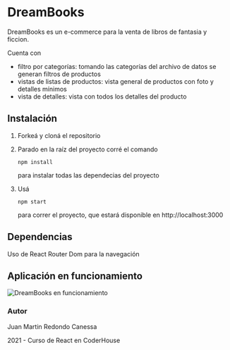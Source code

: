 # DreamBooks

DreamBooks es un e-commerce para la venta de libros de fantasia y ficcion.

Cuenta con

- filtro por categorías: tomando las categorías del archivo de datos se generan filtros de productos
- vistas de listas de productos: vista general de productos con foto y detalles mínimos
- vista de detalles: vista con todos los detalles del producto 

## Instalación

1. Forkeá y cloná el repositorio

2. Parado en la raíz del proyecto corré el comando 

   ```
   npm install
   ```

    para instalar todas las dependecias del proyecto

3. Usá 

   ```
   npm start
   ```

    para correr el proyecto, que estará disponible en http://localhost:3000



## Dependencias

Uso de React Router Dom para la navegación

## Aplicación en funcionamiento

![DreamBooks en funcionamiento](https://github.com/martinredondo/reactJs/blob/main/Gif-explicativo.gif)

### Autor

Juan Martin Redondo Canessa

2021 - Curso de React en CoderHouse